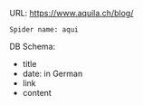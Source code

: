 URL: https://www.aquila.ch/blog/

    Spider name: aqui

DB Schema:
- title
- date: in German
- link
- content

